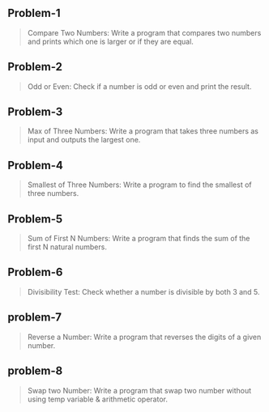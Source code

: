 ## Problem-1
> Compare Two Numbers: Write a program that compares two numbers and prints which one is larger or if they are equal.
## Problem-2
>Odd or Even: Check if a number is odd or even and print the result.
## Problem-3
>Max of Three Numbers: Write a program that takes three numbers as input and outputs the largest one.
## Problem-4
>Smallest of Three Numbers: Write a program to find the smallest of three numbers.
## Problem-5
>Sum of First N Numbers: Write a program that finds the sum of the first N natural numbers.
## Problem-6
>Divisibility Test: Check whether a number is divisible by both 3 and 5.
## problem-7
>Reverse a Number: Write a program that reverses the digits of a given number.
## problem-8
>Swap two Number: Write a program that swap two number without using temp variable & arithmetic operator.
